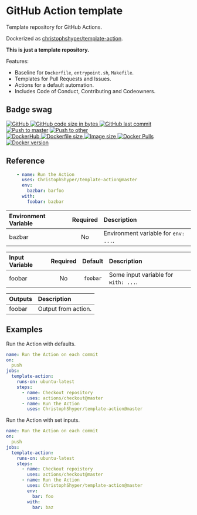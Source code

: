 # GitHub Action template

Template repository for GitHub Actions. 

Dockerized as [christophshyper/template-action](https://hub.docker.com/repository/docker/christophshyper/template-action).

**This is just a template repository.**

Features:
* Baseline for `Dockerfile`, `entrypoint.sh`, `Makefile`.
* Templates for Pull Requests and Issues.
* Actions for a default automation.
* Includes Code of Conduct, Contributing and Codeowners.


## Badge swag
[
![GitHub](https://img.shields.io/badge/github-ChristophShyper%2Ftemplate--action-brightgreen.svg?style=flat-square&logo=github)
![GitHub code size in bytes](https://img.shields.io/github/languages/code-size/christophshyper/template-action?color=brightgreen&label=Code%20size&style=flat-square&logo=github)
![GitHub last commit](https://img.shields.io/github/last-commit/christophshyper/template-action?color=brightgreen&label=Last%20commit&style=flat-square&logo=github)
](https://github.com/christophshyper/template-action "shields.io")
[![Push to master](https://github.com/ChristophShyper/template-action/workflows/Push%20to%20master/badge.svg)](https://github.com/ChristophShyper/template-action/actions?query=workflow%3A%22Push+to+master%22)
[![Push to other](https://github.com/ChristophShyper/template-action/workflows/Push%20to%20other/badge.svg)](https://github.com/ChristophShyper/template-action/actions?query=workflow%3A%22Push+to+other%22)
<br>
[
![DockerHub](https://img.shields.io/badge/docker-christophshyper%2Ftemplate--action-blue.svg?style=flat-square&logo=docker)
![Dockerfile size](https://img.shields.io/github/size/christophshyper/template-action/Dockerfile?label=Dockerfile%20size&style=flat-square&logo=docker)
![Image size](https://img.shields.io/docker/image-size/christophshyper/template-action/latest?label=Image%20size&style=flat-square&logo=docker)
![Docker Pulls](https://img.shields.io/docker/pulls/christophshyper/template-action?color=blue&label=Pulls&logo=docker&style=flat-square)
![Docker version](https://img.shields.io/docker/v/christophshyper/template-action?color=blue&label=Version&logo=docker&style=flat-square)
](https://hub.docker.com/r/christophshyper/template-action "shields.io")


## Reference

```yaml
    - name: Run the Action
      uses: ChristophShyper/template-action@master
      env:
        bazbar: barfoo
      with:
        foobar: bazbar
```

Environment Variable | Required |Description
:--- | :---: | :---
bazbar | No | Environment variable for `env: ...`.

Input Variable | Required | Default |Description
:--- | :---: | :---: | :---
foobar | No | `foobar` | Some input variable for `with: ...`.

Outputs | Description
:--- | :---
foobar | Output from action.


## Examples

Run the Action with defaults.
```yaml
name: Run the Action on each commit
on:
  push
jobs:
  template-action:
    runs-on: ubuntu-latest
    steps:
      - name: Checkout repository
        uses: actions/checkout@master
      - name: Run the Action
        uses: ChristophShyper/template-action@master
```

Run the Action with set inputs.
```yaml
name: Run the Action on each commit
on:
  push
jobs:
  template-action:
    runs-on: ubuntu-latest
    steps:
      - name: Checkout repoistory
        uses: actions/checkout@master
      - name: Run the Action
        uses: ChristophShyper/template-action@master
        env:
          bar: foo
        with:
          bar: baz
```
